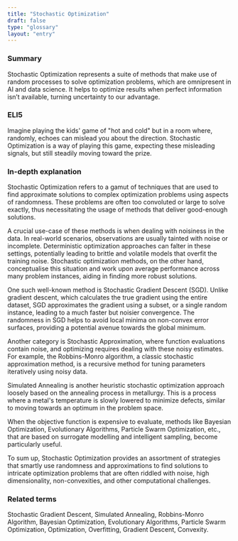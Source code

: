 ```yaml
---
title: "Stochastic Optimization"
draft: false
type: "glossary"
layout: "entry"
---
```


### Summary
Stochastic Optimization represents a suite of methods that make use of random processes to solve optimization problems, which are omnipresent in AI and data science. It helps to optimize results when perfect information isn’t available, turning uncertainty to our advantage.

### ELI5
Imagine playing the kids' game of "hot and cold" but in a room where, randomly, echoes can mislead you about the direction. Stochastic Optimization is a way of playing this game, expecting these misleading signals, but still steadily moving toward the prize.

### In-depth explanation
Stochastic Optimization refers to a gamut of techniques that are used to find approximate solutions to complex optimization problems using aspects of randomness. These problems are often too convoluted or large to solve exactly, thus necessitating the usage of methods that deliver good-enough solutions.

A crucial use-case of these methods is when dealing with noisiness in the data. In real-world scenarios, observations are usually tainted with noise or incomplete. Deterministic optimization approaches can falter in these settings, potentially leading to brittle and volatile models that overfit the training noise. Stochastic optimization methods, on the other hand, conceptualise this situation and work upon average performance across many problem instances, aiding in finding more robust solutions.

One such well-known method is Stochastic Gradient Descent (SGD). Unlike gradient descent, which calculates the true gradient using the entire dataset, SGD approximates the gradient using a subset, or a single random instance, leading to a much faster but noisier convergence. The randomness in SGD helps to avoid local minima on non-convex error surfaces, providing a potential avenue towards the global minimum.

Another category is Stochastic Approximation, where function evaluations contain noise, and optimizing requires dealing with these noisy estimates. For example, the Robbins-Monro algorithm, a classic stochastic approximation method, is a recursive method for tuning parameters iteratively using noisy data.

Simulated Annealing is another heuristic stochastic optimization approach loosely based on the annealing process in metallurgy. This is a process where a metal's temperature is slowly lowered to minimize defects, similar to moving towards an optimum in the problem space.

When the objective function is expensive to evaluate, methods like Bayesian Optimization, Evolutionary Algorithms, Particle Swarm Optimization, etc., that are based on surrogate modelling and intelligent sampling, become particularly useful.

To sum up, Stochastic Optimization provides an assortment of strategies that smartly use randomness and approximations to find solutions to intricate optimization problems that are often riddled with noise, high dimensionality, non-convexities, and other computational challenges.

### Related terms
Stochastic Gradient Descent, Simulated Annealing, Robbins-Monro Algorithm, Bayesian Optimization, Evolutionary Algorithms, Particle Swarm Optimization, Optimization, Overfitting, Gradient Descent, Convexity.
